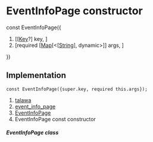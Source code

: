 
<div>

# EventInfoPage constructor

</div>


const EventInfoPage({

1.  [[[Key](https://api.flutter.dev/flutter/foundation/Key-class.md)?]
    key, ]
2.  [required
    [[Map](https://api.flutter.dev/flutter/dart-core/Map-class.html)[\<[[String](https://api.flutter.dev/flutter/dart-core/String-class.html)],
    dynamic\>]]
    args, ]

})



## Implementation

``` language-dart
const EventInfoPage({super.key, required this.args});
```







1.  [talawa](../../index.md)
2.  [event_info_page](../../views_after_auth_screens_events_event_info_page/)
3.  [EventInfoPage](../../views_after_auth_screens_events_event_info_page/EventInfoPage-class.md)
4.  EventInfoPage const constructor

##### EventInfoPage class







